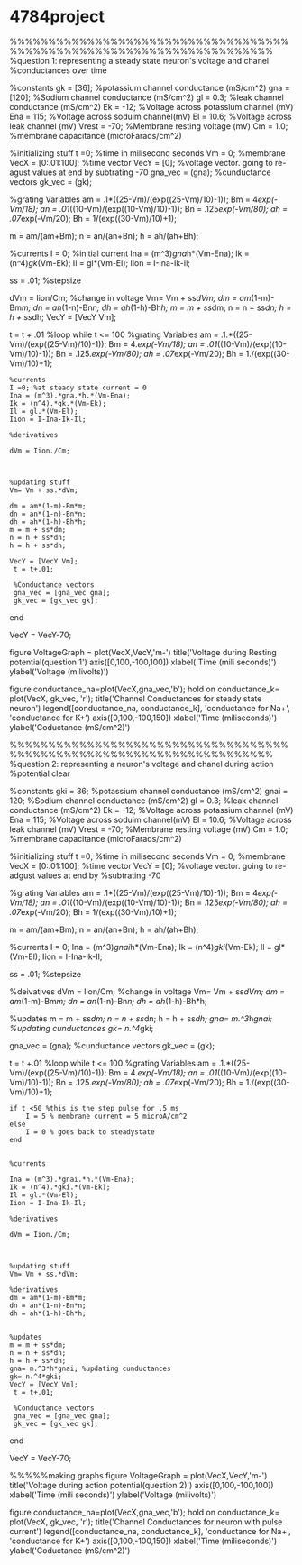 4784project
===========



%%%%%%%%%%%%%%%%%%%%%%%%%%%%%%%%%%%%%%%%%%%%%%%%%%%%%%%%%%%%%%%%%%%%%%
%question 1: representing a steady state neuron's voltage and chanel
%conductances over time

%constants 
gk = [36]; %potassium channel conductance (mS/cm^2)
gna = [120]; %Sodium channel conductance (mS/cm^2)
gl = 0.3; %leak channel conductance (mS/cm^2)
Ek = -12; %Voltage across potassium channel (mV)
Ena = 115; %Voltage across soduim channel(mV)
El = 10.6; %Voltage across leak channel (mV)
Vrest = -70; %Membrane resting voltage (mV)
Cm = 1.0; %membrane capacitance (microFarads/cm^2)



%initializing stuff
t =0; %time in milisecond seconds 
Vm = 0;  %membrane
VecX = [0:.01:100]; %time vector
VecY = [0]; %voltage vector. going to re-agust values at end by subtrating -70
gna_vec = (gna); %cunductance vectors
gk_vec = (gk);

%grating Variables
am = .1*((25-Vm)/(exp((25-Vm)/10)-1));
Bm = 4*exp(-Vm/18);
an = .01*((10-Vm)/(exp((10-Vm)/10)-1));
Bn = .125*exp(-Vm/80);
ah = .07*exp(-Vm/20);
Bh = 1/(exp((30-Vm)/10)+1);
    
m = am/(am+Bm);
n = an/(an+Bn);
h = ah/(ah+Bh);

%currents
I = 0; %initial current
Ina = (m^3)*gna*h*(Vm-Ena);
Ik = (n^4)*gk*(Vm-Ek);
Il = gl*(Vm-El);
Iion = I-Ina-Ik-Il;



ss = .01; %stepsize 

dVm = Iion/Cm; %change in voltage
Vm= Vm + ss*dVm;
dm = am*(1-m)-Bm*m;
dn = an*(1-n)-Bn*n;
dh = ah*(1-h)-Bh*h;
m = m + ss*dm;
n = n + ss*dn;
h = h + ss*dh;
VecY = [VecY Vm];
       
t = t + .01
%loop
while t <= 100 
    %grating Variables
    am = .1.*((25-Vm)/(exp((25-Vm)/10)-1));
    Bm = 4.*exp(-Vm/18);
    an = .01*((10-Vm)/(exp((10-Vm)/10)-1));
    Bn = .125.*exp(-Vm/80);
    ah = .07*exp(-Vm/20);
    Bh = 1./(exp((30-Vm)/10)+1);
    
    
    %currents
    I =0; %at steady state current = 0
    Ina = (m^3).*gna.*h.*(Vm-Ena);
    Ik = (n^4).*gk.*(Vm-Ek);
    Il = gl.*(Vm-El);
    Iion = I-Ina-Ik-Il;
    
    %derivatives
    
    dVm = Iion./Cm;
    
    
    
    %updating stuff
    Vm= Vm + ss.*dVm;
    
    dm = am*(1-m)-Bm*m;
    dn = an*(1-n)-Bn*n;
    dh = ah*(1-h)-Bh*h;
    m = m + ss*dm;
    n = n + ss*dn;
    h = h + ss*dh;
    
    VecY = [VecY Vm];
     t = t+.01;
     
     %Conductance vectors
     gna_vec = [gna_vec gna];
     gk_vec = [gk_vec gk];
     
end

VecY = VecY-70;

figure
VoltageGraph = plot(VecX,VecY,'m-')
title('Voltage during Resting potential(question 1')
axis([0,100,-100,100])
xlabel('Time (mili seconds)')
ylabel('Voltage (milivolts)')

figure
conductance_na=plot(VecX,gna_vec,'b');
hold on
conductance_k= plot(VecX, gk_vec, 'r');
title('Channel Conductances for steady state neuron')
legend([conductance_na, conductance_k], 'conductance for Na+', 'conductance for K+')
axis([0,100,-100,150])
xlabel('Time (miliseconds)')
ylabel('Coductance (mS/cm^2)')

%%%%%%%%%%%%%%%%%%%%%%%%%%%%%%%%%%%%%%%%%%%%%%%%%%%%%%%%%%%%%%%%%%%%%%
%question 2: representing a neuron's voltage and chanel during action
%potential
clear

%constants 
gki = 36; %potassium channel conductance (mS/cm^2)
gnai = 120; %Sodium channel conductance (mS/cm^2)
gl = 0.3; %leak channel conductance (mS/cm^2)
Ek = -12; %Voltage across potassium channel (mV)
Ena = 115; %Voltage across soduim channel(mV)
El = 10.6; %Voltage across leak channel (mV)
Vrest = -70; %Membrane resting voltage (mV)
Cm = 1.0; %membrane capacitance (microFarads/cm^2)



%initializing stuff
t =0; %time in milisecond seconds 
Vm = 0;  %membrane
VecX = [0:.01:100]; %time vector
VecY = [0]; %voltage vector. going to re-adgust values at end by 
%subtrating -70

%grating Variables
am = .1*((25-Vm)/(exp((25-Vm)/10)-1));
Bm = 4*exp(-Vm/18);
an = .01*((10-Vm)/(exp((10-Vm)/10)-1));
Bn = .125*exp(-Vm/80);
ah = .07*exp(-Vm/20);
Bh = 1/(exp((30-Vm)/10)+1);
    
m = am/(am+Bm);
n = an/(an+Bn);
h = ah/(ah+Bh);

%currents
I = 0;
Ina = (m^3)*gnai*h*(Vm-Ena);
Ik = (n^4)*gki*(Vm-Ek);
Il = gl*(Vm-El);
Iion = I-Ina-Ik-Il;



ss = .01; %stepsize 

%deivatives
dVm = Iion/Cm; %change in voltage
Vm= Vm + ss*dVm;
dm = am*(1-m)-Bm*m;
dn = an*(1-n)-Bn*n;
dh = ah*(1-h)-Bh*h;

%updates
m = m + ss*dm;
n = n + ss*dn;
h = h + ss*dh;
gna= m.^3*h*gnai; %updating cunductances
gk= n.^4*gki;

gna_vec = (gna); %cunductance vectors
gk_vec = (gk);
       
t = t +.01
%loop
while t <= 100 
    %grating Variables
    am = .1.*((25-Vm)/(exp((25-Vm)/10)-1));
    Bm = 4.*exp(-Vm/18);
    an = .01*((10-Vm)/(exp((10-Vm)/10)-1));
    Bn = .125.*exp(-Vm/80);
    ah = .07*exp(-Vm/20);
    Bh = 1./(exp((30-Vm)/10)+1);
    
    if t <50 %this is the step pulse for .5 ms
        I = 5 % membrane current = 5 microA/cm^2 
    else
        I = 0 % goes back to steadystate
    end


    %currents
    
    Ina = (m^3).*gnai.*h.*(Vm-Ena);
    Ik = (n^4).*gki.*(Vm-Ek);
    Il = gl.*(Vm-El);
    Iion = I-Ina-Ik-Il;
    
    %derivatives
    
    dVm = Iion./Cm;
    
    
    
    %updating stuff
    Vm= Vm + ss.*dVm;
    
    %derivatives
    dm = am*(1-m)-Bm*m;
    dn = an*(1-n)-Bn*n;
    dh = ah*(1-h)-Bh*h;
    
    
    %updates
    m = m + ss*dm;
    n = n + ss*dn;
    h = h + ss*dh;
    gna= m.^3*h*gnai; %updating cunductances
    gk= n.^4*gki;
    VecY = [VecY Vm];
     t = t+.01;
     
     %Conductance vectors
     gna_vec = [gna_vec gna];
     gk_vec = [gk_vec gk];
     
end

VecY = VecY-70;

%%%%%making graphs
figure
VoltageGraph = plot(VecX,VecY,'m-')
title('Voltage during action potential(question 2)')
axis([0,100,-100,100])
xlabel('Time (mili seconds)')
ylabel('Voltage (milivolts)')

figure
conductance_na=plot(VecX,gna_vec,'b');
hold on
conductance_k= plot(VecX, gk_vec, 'r');
title('Channel Conductances for neuron with pulse current')
legend([conductance_na, conductance_k], 'conductance for Na+', 'conductance for K+')
axis([0,100,-100,150])
xlabel('Time (miliseconds)')
ylabel('Coductance (mS/cm^2)')

